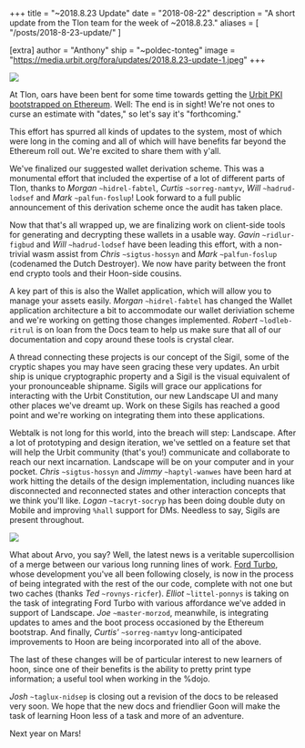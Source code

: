 +++
title = "~2018.8.23 Update"
date = "2018-08-22"
description = "A short update from the Tlon team for the week of ~2018.8.23."
aliases = [ "/posts/2018-8-23-update/" ]

[extra]
author = "Anthony"
ship = "~poldec-tonteg"
image = "https://media.urbit.org/fora/updates/2018.8.23-update-1.jpeg"
+++

![](https://media.urbit.org/fora/updates/2018.8.23-update-1.jpeg)

At Tlon, oars have been bent for some time towards getting the [Urbit PKI
bootstrapped on Ethereum](https://urbit.org/blog/2017.9-eth/). Well:
The end is in sight! We're not ones to curse an estimate with "dates," so let's
say it's "forthcoming."

This effort has spurred all kinds of updates to the system, most of which
were long in the coming and all of which will have benefits far beyond the
Ethereum roll out. We're excited to share them with y'all.

We've finalized our suggested wallet derivation scheme. This was a monumental
effort that included the expertise of a lot of different parts of Tlon,
thanks to _Morgan_ `~hidrel-fabtel`, _Curtis_ `~sorreg-namtyv`, _Will_
`~hadrud-lodsef` and _Mark_ `~palfun-foslup`! Look forward to a full public
announcement of this derivation scheme once the audit has taken place.

Now that that's all wrapped up, we are finalizing work on client-side tools
for generating and decrypting these wallets in a usable way. _Gavin_
`~ridlur-figbud` and _Will_ `~hadrud-lodsef` have been leading this effort, with
a non-trivial wasm assist from _Chris_ `~sigtus-hossyn` and _Mark_
`~palfun-foslup` (codenamed the Dutch Destroyer). We now have parity between the
front end crypto tools and their Hoon-side cousins.

A key part of this is also the Wallet application, which will allow you to
manage your assets easily. _Morgan_ `~hidrel-fabtel` has changed the Wallet
application architecture a bit to accommodate our wallet deriviation scheme and
we're working on getting those changes implemented. _Robert_ `~lodleb-ritrul`
is on loan from the Docs team to help us make sure that all of our documentation
and copy around these tools is crystal clear.

A thread connecting these projects is our concept of the Sigil, some of the
cryptic shapes you may have seen gracing these very updates. An urbit ship is
unique cryptographic property and a Sigil is the visual equivalent of your
pronounceable shipname. Sigils will grace our applications for interacting
with the Urbit Constitution, our new Landscape UI and many other places we've
dreamt up. Work on these Sigils has reached a good point and we're working on
integrating them into these applications.

Webtalk is not long for this world, into the breach will step: Landscape.
After a lot of prototyping and design iteration, we've settled on a feature
set that will help the Urbit community (that's you!) communicate and
collaborate to reach our next incarnation. Landscape will be on your computer
and in your pocket. _Chris_ `~sigtus-hossyn` and _Jimmy_ `~haptyl-wanwes` have
been hard at work hitting the details of the design implementation, including
nuances like disconnected and reconnected states and other interaction concepts
that we think you'll like. _Logan_ `~tacryt-socryp` has been doing double duty
on Mobile and improving `%hall` support for DMs. Needless to say, Sigils are
present throughout.

![](https://media.urbit.org/fora/updates/2018.8.23-update-2.jpg)

What about Arvo, you say? Well, the latest news is a veritable supercollision
of a merge between our various long running lines of work.
[Ford Turbo](https://fora.urbit.org/proposals/posts/~2018.3.15..04.24.35..a47f~/),
whose development you've all been following closely, is now in the process of
being integrated with the rest of the our code, complete with not one but two
caches (thanks _Ted_ `~rovnys-ricfer`). _Elliot_ `~littel-ponnys` is taking on
the task of integrating Ford Turbo with various affordance we've added in
support of Landscape. _Joe_ `~master-morzod`, meanwhile, is integrating updates
to ames and the boot process occasioned by the Ethereum bootstrap. And finally,
_Curtis'_ `~sorreg-namtyv` long-anticipated improvements to Hoon are being
incorporated into all of the above.

The last of these changes will be of particular interest to new learners of
hoon, since one of their benefits is the ability to pretty print type
information; a useful tool when working in the %dojo.

_Josh_ `~taglux-nidsep` is closing out a revision of the docs to be released
very soon. We hope that the new docs and friendlier Goon will make the task of
learning Hoon less of a task and more of an adventure.

Next year on Mars!
